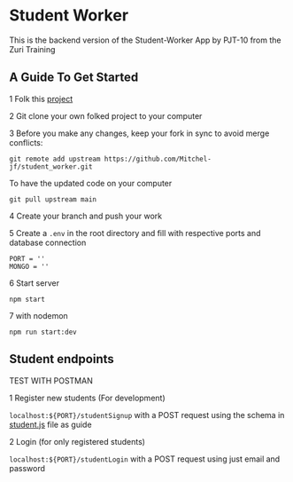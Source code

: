# Student Worker
This is the backend version of the Student-Worker App by PJT-10 from the Zuri Training

## A Guide To Get Started
1 Folk this [project](https://github.com/Mitchel-jf/student_worker/)

2 Git clone your own folked project to your computer

3 Before you make any changes, keep your fork in sync to avoid merge conflicts:
```
git remote add upstream https://github.com/Mitchel-jf/student_worker.git
```
To have the updated code on your computer 
```
git pull upstream main
```
4 Create your branch and push your work

5 Create a `.env` in the root directory and fill with respective ports and database connection
```
PORT = ''
MONGO = ''
```
6 Start server 
```
npm start
```
7 with nodemon
```
npm run start:dev
```

## Student endpoints

TEST WITH POSTMAN

1 Register new students (For development)

`localhost:${PORT}/studentSignup` with a POST request using the schema in [student.js](https://github.com/Mitchel-jf/student_worker/blob/main/src/models/student.js) file as guide


2 Login (for only registered students)

`localhost:${PORT}/studentLogin` with a POST request using just email and password


